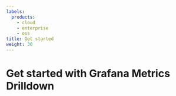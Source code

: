 ```yaml
---
labels:
  products:
    - cloud
    - enterprise
    - oss
title: Get started
weight: 30
---
```


# Get started with Grafana Metrics Drilldown
